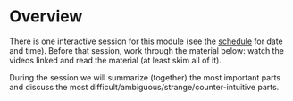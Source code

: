 # Overview

There is one interactive session for this module (see the [schedule][schedule] 
for date and time). Before that session, work through the material below: watch 
  the videos linked and read the material (at least skim all of it).

During the session we will summarize (together) the most important parts and 
discuss the most difficult/ambiguous/strange/counter-intuitive parts.

[schedule]: https://portal.miun.se/web/student/schedule
